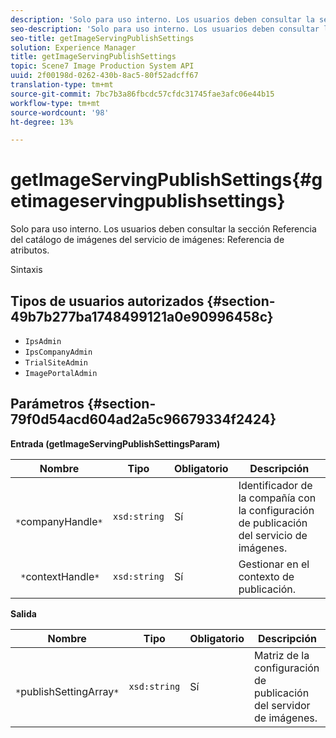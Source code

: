```yaml
---
description: 'Solo para uso interno. Los usuarios deben consultar la sección Referencia del catálogo de imágenes del servicio de imágenes: Referencia de atributos.'
seo-description: 'Solo para uso interno. Los usuarios deben consultar la sección Referencia del catálogo de imágenes del servicio de imágenes: Referencia de atributos.'
seo-title: getImageServingPublishSettings
solution: Experience Manager
title: getImageServingPublishSettings
topic: Scene7 Image Production System API
uuid: 2f00198d-0262-430b-8ac5-80f52adcff67
translation-type: tm+mt
source-git-commit: 7bc7b3a86fbcdc57cfdc31745fae3afc06e44b15
workflow-type: tm+mt
source-wordcount: '98'
ht-degree: 13%

---
```



# getImageServingPublishSettings{#getimageservingpublishsettings}

Solo para uso interno. Los usuarios deben consultar la sección Referencia del catálogo de imágenes del servicio de imágenes: Referencia de atributos.

Sintaxis

## Tipos de usuarios autorizados {#section-49b7b277ba1748499121a0e90996458c}

* `IpsAdmin`
* `IpsCompanyAdmin`
* `TrialSiteAdmin`
* `ImagePortalAdmin`

## Parámetros {#section-79f0d54acd604ad2a5c96679334f2424}

**Entrada (getImageServingPublishSettingsParam)**

| Nombre | Tipo | Obligatorio | Descripción |
|---|---|---|---|
| ` *`companyHandle`*` | `xsd:string` | Sí | Identificador de la compañía con la configuración de publicación del servicio de imágenes. |
| ` *`contextHandle`*` | `xsd:string` | Sí | Gestionar en el contexto de publicación. |

**Salida**

| Nombre | Tipo | Obligatorio | Descripción |
|---|---|---|---|
| ` *`publishSettingArray`*` | `xsd:string` | Sí | Matriz de la configuración de publicación del servidor de imágenes. |

